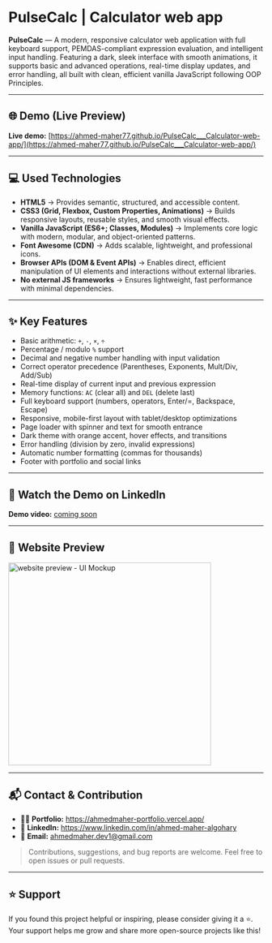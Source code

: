 # PulseCalc | Calculator web app
**PulseCalc** — A modern, responsive calculator web application with full keyboard support, PEMDAS-compliant expression evaluation, and intelligent input handling. Featuring a dark, sleek interface with smooth animations, it supports basic and advanced operations, real-time display updates, and error handling, all built with clean, efficient vanilla JavaScript following OOP Principles.

---

## 🌐 Demo (Live Preview)
**Live demo:** [https://ahmed-maher77.github.io/PulseCalc___Calculator-web-app/](https://ahmed-maher77.github.io/PulseCalc___Calculator-web-app/)

---

## 💻 Used Technologies

- **HTML5** → Provides semantic, structured, and accessible content.  
- **CSS3 (Grid, Flexbox, Custom Properties, Animations)** → Builds responsive layouts, reusable styles, and smooth visual effects.  
- **Vanilla JavaScript (ES6+; Classes, Modules)** → Implements core logic with modern, modular, and object-oriented patterns.  
- **Font Awesome (CDN)** → Adds scalable, lightweight, and professional icons.  
- **Browser APIs (DOM & Event APIs)** → Enables direct, efficient manipulation of UI elements and interactions without external libraries.  
- **No external JS frameworks** → Ensures lightweight, fast performance with minimal dependencies.  

---

## ✨ Key Features
- Basic arithmetic: ```+```, ```-```, ```×```, ```÷```
- Percentage / modulo ```%``` support
- Decimal and negative number handling with input validation
- Correct operator precedence (Parentheses, Exponents, Mult/Div, Add/Sub)
- Real-time display of current input and previous expression
- Memory functions: ```AC``` (clear all) and ```DEL``` (delete last)
- Full keyboard support (numbers, operators, Enter/=, Backspace, Escape)
- Responsive, mobile-first layout with tablet/desktop optimizations
- Page loader with spinner and text for smooth entrance
- Dark theme with orange accent, hover effects, and transitions
- Error handling (division by zero, invalid expressions)
- Automatic number formatting (commas for thousands)
- Footer with portfolio and social links

---

## 🎥 Watch the Demo on LinkedIn
**Demo video:** [coming soon]()

---

## 👀 Website Preview
<a href="https://ahmed-maher77.github.io/PulseCalc___Calculator-web-app/" title="demo">
  <img src="https://github.com/user-attachments/assets/b61f5a86-4de6-48e5-a298-85b13dbb6640" alt="website preview - UI Mockup" width="400">
</a>

<hr/>

## 📬 Contact & Contribution
- 🧑‍💻 **Portfolio:** <a href="https://ahmedmaher-portfolio.vercel.app/" title="See My Portfolio">https://ahmedmaher-portfolio.vercel.app/</a>
- 🔗 **LinkedIn:** <a href="https://www.linkedin.com/in/ahmed-maher-algohary" title="Contact via LinkedIn">https://www.linkedin.com/in/ahmed-maher-algohary</a>
- 📧 **Email:** <a href="mailto:ahmedmaher.dev1@gmail.com" title="Contact via Email">ahmedmaher.dev1@gmail.com</a>

> Contributions, suggestions, and bug reports are welcome. Feel free to open issues or pull requests.

---

## ⭐ Support

If you found this project helpful or inspiring, please consider giving it a ⭐. Your support helps me grow and share more open-source projects like this!


